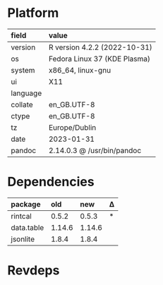# Platform

|field    |value                        |
|:--------|:----------------------------|
|version  |R version 4.2.2 (2022-10-31) |
|os       |Fedora Linux 37 (KDE Plasma) |
|system   |x86_64, linux-gnu            |
|ui       |X11                          |
|language |                             |
|collate  |en_GB.UTF-8                  |
|ctype    |en_GB.UTF-8                  |
|tz       |Europe/Dublin                |
|date     |2023-01-31                   |
|pandoc   |2.14.0.3 @ /usr/bin/pandoc   |

# Dependencies

|package    |old    |new    |Δ  |
|:----------|:------|:------|:--|
|rintcal    |0.5.2  |0.5.3  |*  |
|data.table |1.14.6 |1.14.6 |   |
|jsonlite   |1.8.4  |1.8.4  |   |

# Revdeps

